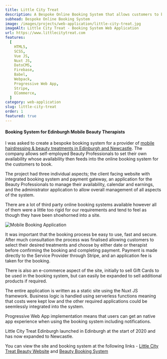 ```yaml
---
title: Little City Treat
description: A Bespoke Online Booking System that allows customers to book last minute spa and salon treatments to be delivered to their home, office or hotel.
subhead: Bespoke Online Booking System
image: /images/projects/web-application/little-city-treat.jpg
imageAlt: Little City Treat - Booking System Web Application
url: https://www.littlecitytreat.com
features:
  [
    HTML5,
    SCSS,
    Vue JS,
    Nuxt JS,
    DatoCMS,
    Firebase,
    Babel,
    Webpack,
    Progressive Web App,
    Stripe,
    ECommerce,
  ]
category: web-application
slug: little-city-treat
order: 1
featured: true
---
```


#### Booking System for Edinburgh Mobile Beauty Therapists

I was asked to create a bespoke booking system for a provider of [mobile hairdressing & beauty
treatments in Edinburgh and Newcastle](https://www.littlecitytreat.com). The company
allows self-employed Beauty Professionals to set their own availability whose
availability then feeds into the online booking system for the customers to book.

The project had three individual aspects; the client facing website with integrated
booking system and payment gateway, an application for the Beauty Professionals to
manage their availability, calendar and earnings, and the administrator
application to allow overall management of all aspects of the system.

There are a lot of third party online booking systems available however all of them were a
little too rigid for our requirements and tend to feel as though they have been
shoehorned into a site.

![Mobile Booking Application](/images/projects/web-application/booking-mobile.jpg)

It was important that the booking process be easy to use, fast and secure. After
much consultation the process was finalised allowing customers to select their desired
treatments and choose by either date or therapist before confirming the booking and
completing payment. Payment is made directly to the Service Provider through Stripe,
and an application fee is taken for the booking.

There is also an e-commerce aspect of the site, initially to sell Gift Cards to be used in the
booking system, but can easily be expanded to sell additional products if required.

The entire application is written as a static site using the Nuxt JS framework. Business
logic is handled using serverless functions meaning that costs were kept low and
the other required applications could be seemlessly integrated into the system.

Progressive Web App implementation means that users can get an native app experience
when using the booking system including notifications.

Little City Treat Edinburgh launched in Edinburgh at the start of 2020 and has
now expanded to Newcastle.

You can view the site and booking system at the following links - [Little City Treat Beauty Website](https://www.littlecitytreat.com) and [Beauty Booking System](https://book.littlecitytreat.com)

